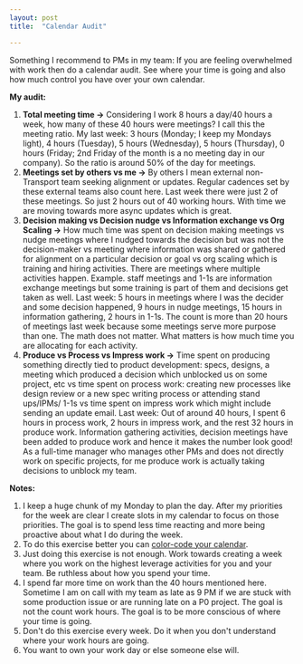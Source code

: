 ```yaml
---
layout: post
title:  "Calendar Audit"

---
```


Something I recommend to PMs in my team: If you are feeling overwhelmed with work then do a calendar audit. See where your time is going and also how much control you have over your own calendar.

**My audit:**

1. **Total meeting time ->** Considering I work 8 hours a day/40 hours a week, how many of these 40 hours were meetings? I call this the meeting ratio. My last week: 3 hours (Monday; I keep my Mondays light), 4 hours (Tuesday), 5 hours (Wednesday), 5 hours (Thursday), 0 hours (Friday; 2nd Friday of the month is a no meeting day in our company). So the ratio is around 50% of the day for meetings.
2. **Meetings set by others vs me ->** By others I mean external non-Transport team seeking alignment or updates. Regular cadences set by these external teams also count here. Last week there were just 2 of these meetings. So just 2 hours out of 40 working hours. With time we are moving towards more async updates which is great.
3. **Decision making vs Decision nudge vs Information exchange vs Org Scaling ->** How much time was spent on decision making meetings vs nudge meetings where I nudged towards the decision but was not the decision-maker vs meeting where information was shared or gathered for alignment on a particular decision or goal vs org scaling which is training and hiring activities. There are meetings where multiple activities happen. Example. staff meetings and 1-1s are information exchange meetings but some training is part of them and decisions get taken as well. Last week: 5 hours in meetings where I was the decider and some decision happened, 9 hours in nudge meetings, 15 hours in information gathering, 2 hours in 1-1s. The count is more than 20 hours of meetings last week because some meetings serve more purpose than one. The math does not matter. What matters is how much time you are allocating for each activity.
4. **Produce vs Process vs Impress work ->** Time spent on producing something directly tied to product development: specs, designs, a meeting which produced a decision which unblocked us on some project, etc vs time spent on process work: creating new processes like design review or a new spec writing process or attending stand ups/IPMs/ 1-1s vs time spent on impress work which might include sending an update email. Last week: Out of around 40 hours, I spent 6 hours in process work, 2 hours in impress work, and the rest 32 hours in produce work. Information gathering activities, decision meetings have been added to produce work and hence it makes the number look good! As a full-time manager who manages other PMs and does not directly work on specific projects, for me produce work is actually taking decisions to unblock my team.


**Notes:**

1. I keep a huge chunk of my Monday to plan the day. After my priorities for the week are clear I create slots in my calendar to focus on those priorities. The goal is to spend less time reacting and more being proactive about what I do during the week.
2. To do this exercise better you can [color-code your calendar](https://junglegym.substack.com/p/frameworks-from-a-growth-leader-who).
3. Just doing this exercise is not enough. Work towards creating a week where you work on the highest leverage activities for you and your team. Be ruthless about how you spend your time.
4. I spend far more time on work than the 40 hours mentioned here. Sometime I am on call with my team as late as 9 PM if we are stuck with some production issue or are running late on a P0 project. The goal is not the count work hours. The goal is to be more conscious of where your time is going.
5. Don't do this exercise every week. Do it when you don't understand where your work hours are going.
6. You want to own your work day or else someone else will.
